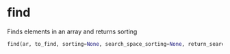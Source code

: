 # <a id="McUtils.Numputils.SetOps.find">find</a>

Finds elements in an array and returns sorting

```python
find(ar, to_find, sorting=None, search_space_sorting=None, return_search_space_sorting=False, check=True): 
```




